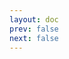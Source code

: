 ```yaml
---
layout: doc
prev: false
next: false
---
```


<CustomItemBox :item="{
  name: '制作图纸：战争钉锤',
  icon: '/wiki/item/blueprint.png',
  type: '书籍',
  description: '',
  params: {
    stack: 1,
    durability: -1 
  },
  obtain: {
    found: [],
    npc: [],
    shop: [],
    gardening: []
  }
}" />
